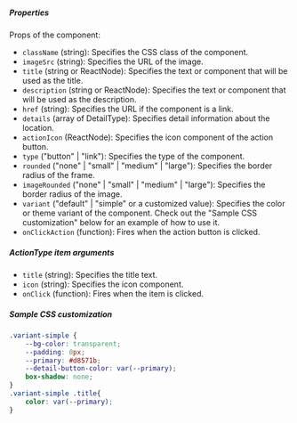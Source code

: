 ##### Properties

Props of the component:

- `className` (string): Specifies the CSS class of the component.
- `imageSrc` (string): Specifies the URL of the image.
- `title` (string or ReactNode): Specifies the text or component that will be used as the title.
- `description` (string or ReactNode): Specifies the text or component that will be used as the description.
- `href` (string): Specifies the URL if the component is a link.
- `details` (array of DetailType): Specifies detail information about the location.
- `actionIcon` (ReactNode): Specifies the icon component of the action button.
- `type` ("button" | "link"): Specifies the type of the component.
- `rounded` ("none" | "small" | "medium" | "large"): Specifies the border radius of the frame.
- `imageRounded` ("none" | "small" | "medium" | "large"): Specifies the border radius of the image.
- `variant` ("default" | "simple" or a customized value): Specifies the color or theme variant of the component. Check out the "Sample CSS customization" below for an example of how to use it.
- `onClickAction` (function): Fires when the action button is clicked.

##### ActionType item arguments

- `title` (string): Specifies the title text.
- `icon` (string): Specifies the icon component.
- `onClick` (function): Fires when the item is clicked.

##### Sample CSS customization

```css
.variant-simple {
    --bg-color: transparent;
    --padding: 0px;
    --primary: #d8571b;
    --detail-button-color: var(--primary);
    box-shadow: none;
}
.variant-simple .title{
    color: var(--primary);
}
```
